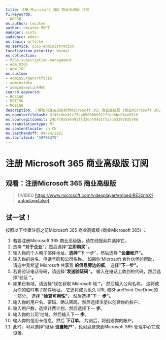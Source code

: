 ```yaml
---
title: 注册 Microsoft 365 商业高级版 订阅
f1.keywords:
- NOCSH
ms.author: cmcatee
author: cmcatee-MSFT
manager: scotv
audience: Admin
ms.topic: article
ms.service: o365-administration
localization_priority: Normal
ms.collection:
- M365-subscription-management
- Adm_O365
- Adm_TOC
ms.custom:
- AdminSurgePortfolio
- adminvideo
- admindeeplinkMAC
search.appverid:
- BCS160
- MET150
- MOE150
description: 了解如何注册之前称为Microsoft 365 商业高级版 (商业Microsoft 365) 。
ms.openlocfilehash: 3f46c9ee41c73ca05098b89227fedbbc83ce6516
ms.sourcegitcommit: 24bff8a546491ff32ebf04d1f51abb3197035706
ms.translationtype: MT
ms.contentlocale: zh-CN
ms.lasthandoff: 09/24/2021
ms.locfileid: "59786379"
---
```

# <a name="sign-up-for-microsoft-365-business-premium-subscription"></a>注册 Microsoft 365 商业高级版 订阅

## <a name="watch-sign-up-for-microsoft-365-business-premium"></a>观看：注册Microsoft 365 商业高级版

> [!VIDEO https://www.microsoft.com/videoplayer/embed/RE3znhX?autoplay=false]

## <a name="try-it"></a>试一试！

按照以下步骤注册之前Microsoft 365 商业高级版 (商业Microsoft 365) ：

1. 若要注册Microsoft 365 商业高级版，请在线搜索并选择它。
2. 选择 **"对于企业**"，然后选择"**立即购买"。**
3. 输入你的个人电子邮件地址，**选择"下** 一步"，然后选择 **"设置帐户"。**
4. 输入你的姓名、电话号码和公司名称。 如果你&#39;Microsoft 合作伙伴的帮助，请选中我希望 Microsoft 共享我  **的信息旁边的框**。 选择"**下一步"。**
5. 若要验证电话号码，请选择"**发送验证码"。** 输入在电话上收到的代码，然后选择"验证 **"。**
6. 如果已有域，请选择"现在获取 Microsoft 域  **"，** 然后输入公司名称。 这将成为你的临时电子邮件地址。 它还将成为永久 URL 和SharePoint OneDrive的一部分。 选择 **"检查可用性"，** 然后选择"下一 **步"。**
7. 输入你的用户名、密码、确认密码，然后选择注册以创建你的帐户。
8. 输入用户数，选择计费计划，然后选择下一  **步**。
9.  输入你的公司&#39;地址，然后输入下一  **步**。
10. 输入你的信用卡信息，然后  **下订单**。 片刻后，将创建你的帐户。
11. 此时，可以选择"继续 **设置帐户**"，<a href="https://go.microsoft.com/fwlink/p/?linkid=2024339" target="_blank">也可以</a>登录到Microsoft 365 管理中心完成设置。